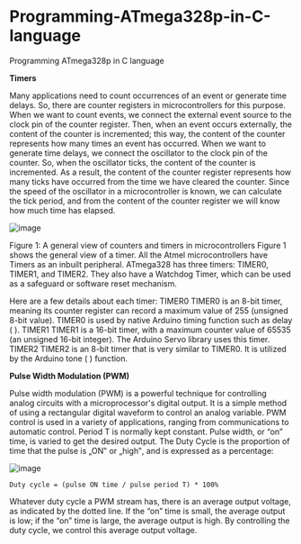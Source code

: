 # Programming-ATmega328p-in-C-language
Programming ATmega328p in C language

<b>Timers</b>

Many applications need to count occurrences of an event or generate time delays. So, there are counter registers in microcontrollers for this purpose. When we want to count events, we connect the external event source to the clock pin of the counter register. Then, when an event occurs externally, the content of the counter is incremented; this way, the content of the counter represents how many times an event has occurred. When we want to generate time delays, we connect the oscillator to the clock pin of the counter. So, when the oscillator ticks, the content of the counter is incremented. As a result, the content of the counter register represents how many ticks have occurred from the time we have cleared the counter. Since the speed of the oscillator in a microcontroller is known, we can calculate the tick period, and from the content of the counter register we will know how much time has elapsed.

![image](https://exploreembedded.com/wiki/images/8/85/Timer_Block_Diagram.jpg)

Figure 1: A general view of counters and timers in microcontrollers
Figure 1 shows the general view of a timer. All the Atmel microcontrollers have Timers as an inbuilt peripheral. ATmega328 has three timers: TIMER0, TIMER1, and TIMER2. They also have a Watchdog Timer, which can be used as a safeguard or software reset mechanism.

Here are a few details about each timer: TIMER0 TIMER0 is an 8-bit timer, meaning its counter register can record a maximum value of 255 (unsigned 8-bit value). TIMER0 is used by native Arduino timing function such as delay ( ). TIMER1 TIMER1 is a 16-bit timer, with a maximum counter value of 65535 (an unsigned 16-bit integer). The Arduino Servo library uses this timer. TIMER2 TIMER2 is an 8-bit timer that is very similar to TIMER0. It is utilized by the Arduino tone ( ) function.

<b>Pulse Width Modulation (PWM)</b> 

Pulse width modulation (PWM) is a powerful technique for controlling analog circuits with a microprocessor's digital output. It is a simple method of using a rectangular digital waveform to control an analog variable. PWM control is used in a variety of applications, ranging from communications to automatic control. Period T is normally kept constant. Pulse width, or “on” time, is varied to get the desired output. The Duty Cycle is the proportion of time that the pulse is „ON‟ or „high‟, and is expressed as a percentage: 


  ![image](https://www.arduino.cc/en/uploads/Tutorial/pwm.gif)


  `Duty cycle = (pulse ON time / pulse period T) * 100%`

Whatever duty cycle a PWM stream has, there is an average output voltage, as indicated by the dotted line. If the “on” time is small, the average output is low; if the “on” time is large, the average output is high. By controlling the duty cycle, we control this average output voltage.
